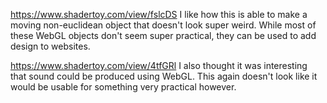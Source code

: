 https://www.shadertoy.com/view/fslcDS
I like how this is able to make a moving non-euclidean object that doesn't look super weird. 
While most of these WebGL objects don't seem super practical, they can be used to add design to websites.

https://www.shadertoy.com/view/4tfGRl
I also thought it was interesting that sound could be produced using WebGL.
This again doesn't look like it would be usable for something very practical however.
